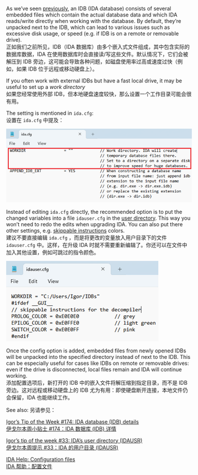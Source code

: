 As we’ve seen [previously](https://hex-rays.com/blog/igors-tip-of-the-week-174-ida-database-idbdetails/), an IDB (IDA database) consists of several embedded files which contain the actual database data and which IDA reads/write directly when working with the database. By default, they’re unpacked next to the IDB, which can lead to various issues such as excessive disk usage, or speed (e.g. if IDB is on a remote or removable drive).  
正如我们之前所见，IDB（IDA 数据库）由多个嵌入式文件组成，其中包含实际的数据库数据，IDA 在使用数据库时会直接读/写这些文件。默认情况下，它们会被解压到 IDB 旁边，这可能会导致各种问题，如磁盘使用率过高或速度过快（例如，如果 IDB 位于远程或移动硬盘上）。

If you often work with external IDBs but have a fast local drive, it may be useful to set up a _work directory_  
如果您经常使用外部 IDB，但本地硬盘速度较快，那么设置一个工作目录可能会很有用。

The setting is mentioned in `ida.cfg`:  
设置在 `ida.cfg` 中提及：

![](assets/2024/02/workdir1.png)

Instead of editing `ida.cfg` directly, the recommended option is to put the changed variables into a file `idauser.cfg` in the [user directory](https://hex-rays.com/blog/igors-tip-of-the-week-33-idas-user-directory-idausr/). This way you won’t need to redo the edits when upgrading IDA. You can also put there other settings, e.g. [skippable instructions](https://hex-rays.com/blog/igors-tip-of-the-week-68-skippable-instructions/) colors.  
建议不要直接编辑 `ida.cfg` ，而是将更改的变量放入用户目录下的文件 `idauser.cfg` 中。这样，在升级 IDA 时就不需要重新编辑了。你还可以在文件中加入其他设置，例如可跳过的指令颜色。

![](assets/2024/02/workdir2.png)

Once the config option is added, embedded files from newly opened IDBs will be unpacked into the specified directory instead of next to the IDB. This can be especially useful for cases like IDBs on remote or removable drives: even if the drive is disconnected, local files remain and IDA will continue working.  
添加配置选项后，新打开的 IDB 中的嵌入文件将解压缩到指定目录，而不是 IDB 旁边。这对远程或移动硬盘上的 IDB 尤为有用：即使硬盘断开连接，本地文件仍会保留，IDA 也能继续工作。

See also: 另请参见：

[Igor’s Tip of the Week #174: IDA database (IDB) details  
伊戈尔本周小贴士 #174：IDA 数据库 (IDB) 详情](https://hex-rays.com/blog/igors-tip-of-the-week-174-ida-database-idbdetails/)

[Igor’s tip of the week #33: IDA’s user directory (IDAUSR)  
伊戈尔本周提示 #33：IDA 的用户目录 (IDAUSR)](https://hex-rays.com/blog/igors-tip-of-the-week-33-idas-user-directory-idausr/)

[IDA Help: Configuration files  
IDA 帮助：配置文件](https://hex-rays.com//products/ida/support/idadoc/419.shtml)
